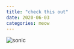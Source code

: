 ```yaml
---
title: "check this out"
date: 2020-06-03
categories: meow
---
```


![sonic](https://i.kym-cdn.com/entries/icons/original/000/030/286/04myp00m7ew21.png)
